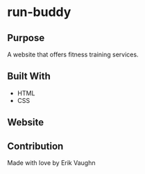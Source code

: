 # run-buddy

## Purpose
A website that offers fitness training services.

## Built With
* HTML
* CSS

## Website


## Contribution
Made with love by Erik Vaughn
